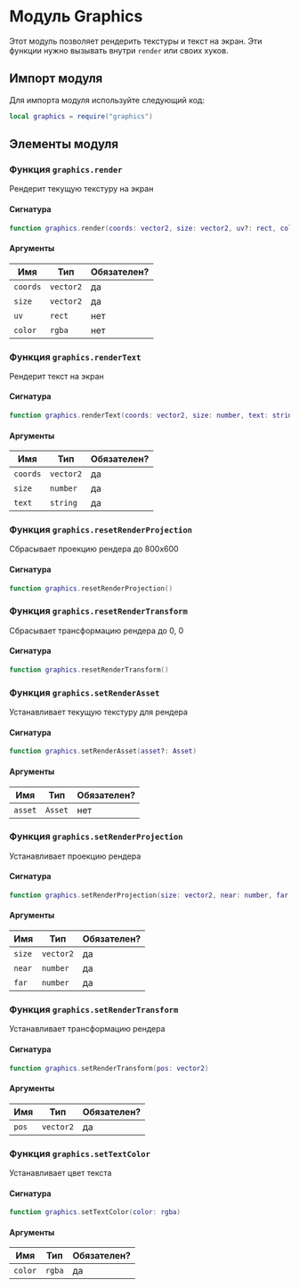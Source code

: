 # Модуль Graphics

Этот модуль позволяет рендерить текстуры и текст на экран. Эти функции нужно вызывать внутри `render` или своих хуков.

## Импорт модуля

Для импорта модуля используйте следующий код:

```lua
local graphics = require("graphics")
```

## Элементы модуля

### Функция `graphics.render`

Рендерит текущую текстуру на экран

#### Сигнатура

```lua
function graphics.render(coords: vector2, size: vector2, uv?: rect, color?: rgba)
```

#### Аргументы

<table>
  <thead>
    <tr>
      <th>Имя</th>
      <th>Тип</th>
      <th>Обязателен?</th>
    </tr>
  </thead>
  <tbody>
    <tr>
      <td><code>coords</code></td>
      <td><code>vector2</code></td>
      <td>да</td>
    </tr>
    <tr>
      <td><code>size</code></td>
      <td><code>vector2</code></td>
      <td>да</td>
    </tr>
    <tr>
      <td><code>uv</code></td>
      <td><code>rect</code></td>
      <td>нет</td>
    </tr>
    <tr>
      <td><code>color</code></td>
      <td><code>rgba</code></td>
      <td>нет</td>
    </tr>
  </tbody>
</table>

### Функция `graphics.renderText`

Рендерит текст на экран

#### Сигнатура

```lua
function graphics.renderText(coords: vector2, size: number, text: string)
```

#### Аргументы

<table>
  <thead>
    <tr>
      <th>Имя</th>
      <th>Тип</th>
      <th>Обязателен?</th>
    </tr>
  </thead>
  <tbody>
    <tr>
      <td><code>coords</code></td>
      <td><code>vector2</code></td>
      <td>да</td>
    </tr>
    <tr>
      <td><code>size</code></td>
      <td><code>number</code></td>
      <td>да</td>
    </tr>
    <tr>
      <td><code>text</code></td>
      <td><code>string</code></td>
      <td>да</td>
    </tr>
  </tbody>
</table>

### Функция `graphics.resetRenderProjection`

Сбрасывает проекцию рендера до 800x600

#### Сигнатура

```lua
function graphics.resetRenderProjection()
```

### Функция `graphics.resetRenderTransform`

Сбрасывает трансформацию рендера до 0, 0

#### Сигнатура

```lua
function graphics.resetRenderTransform()
```

### Функция `graphics.setRenderAsset`

Устанавливает текущую текстуру для рендера

#### Сигнатура

```lua
function graphics.setRenderAsset(asset?: Asset)
```

#### Аргументы

<table>
  <thead>
    <tr>
      <th>Имя</th>
      <th>Тип</th>
      <th>Обязателен?</th>
    </tr>
  </thead>
  <tbody>
    <tr>
      <td><code>asset</code></td>
      <td><code>Asset</code></td>
      <td>нет</td>
    </tr>
  </tbody>
</table>

### Функция `graphics.setRenderProjection`

Устанавливает проекцию рендера

#### Сигнатура

```lua
function graphics.setRenderProjection(size: vector2, near: number, far: number)
```

#### Аргументы

<table>
  <thead>
    <tr>
      <th>Имя</th>
      <th>Тип</th>
      <th>Обязателен?</th>
    </tr>
  </thead>
  <tbody>
    <tr>
      <td><code>size</code></td>
      <td><code>vector2</code></td>
      <td>да</td>
    </tr>
    <tr>
      <td><code>near</code></td>
      <td><code>number</code></td>
      <td>да</td>
    </tr>
    <tr>
      <td><code>far</code></td>
      <td><code>number</code></td>
      <td>да</td>
    </tr>
  </tbody>
</table>

### Функция `graphics.setRenderTransform`

Устанавливает трансформацию рендера

#### Сигнатура

```lua
function graphics.setRenderTransform(pos: vector2)
```

#### Аргументы

<table>
  <thead>
    <tr>
      <th>Имя</th>
      <th>Тип</th>
      <th>Обязателен?</th>
    </tr>
  </thead>
  <tbody>
    <tr>
      <td><code>pos</code></td>
      <td><code>vector2</code></td>
      <td>да</td>
    </tr>
  </tbody>
</table>

### Функция `graphics.setTextColor`

Устанавливает цвет текста

#### Сигнатура

```lua
function graphics.setTextColor(color: rgba)
```

#### Аргументы

<table>
  <thead>
    <tr>
      <th>Имя</th>
      <th>Тип</th>
      <th>Обязателен?</th>
    </tr>
  </thead>
  <tbody>
    <tr>
      <td><code>color</code></td>
      <td><code>rgba</code></td>
      <td>да</td>
    </tr>
  </tbody>
</table>

